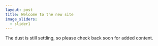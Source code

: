 ```yaml
---
layout: post
title: Welcome to the new site
image_sliders:
  - slider1
---
```


The dust is still settling, so please check back soon for added content. 
